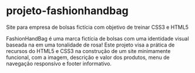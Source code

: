 # projeto-fashionhandbag
Site para empresa de bolsas fictícia com objetivo de treinar CSS3 e HTML5

FashionHandBag é uma marca fictícia de bolsas com uma identidade visual baseada na em uma tonalidade de rosa!
Este projeto visa a prática de recursos do HTML5 e CSS3 na construção de um site minimamente funcional, com a imagem, descrição e valor dos produtos,
menu de navegação responsívo e footer informativo.
